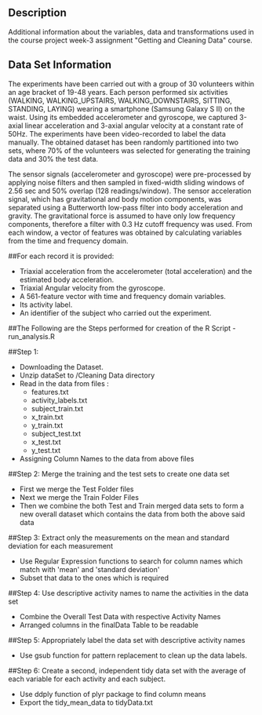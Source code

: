## Description
Additional information about the variables, data and transformations used in the course project  week-3 assignment "Getting and 
Cleaning Data" course.

## Data Set Information
The experiments have been carried out with a group of 30 volunteers within an age bracket of 19-48 years. Each person performed six 
activities (WALKING, WALKING_UPSTAIRS, WALKING_DOWNSTAIRS, SITTING, STANDING, LAYING) wearing a smartphone (Samsung Galaxy S II) on the 
waist. Using its embedded accelerometer and gyroscope, we captured 3-axial linear acceleration and 3-axial angular velocity at a constant 
rate of 50Hz. The experiments have been video-recorded to label the data manually. The obtained dataset has been randomly partitioned into
two sets, where 70% of the volunteers was selected for generating the training data and 30% the test data.

The sensor signals (accelerometer and gyroscope) were pre-processed by applying noise filters and then sampled in fixed-width sliding
windows of 2.56 sec and 50% overlap (128 readings/window). The sensor acceleration signal, which has gravitational and body motion 
components, was separated using a Butterworth low-pass filter into body acceleration and gravity. The gravitational force is assumed to
have only low frequency components, therefore a filter with 0.3 Hz cutoff frequency was used. From each window, a vector of features was 
obtained by calculating variables from the time and frequency domain.

##For each record it is provided:

- Triaxial acceleration from the accelerometer (total acceleration) and the estimated body acceleration.
- Triaxial Angular velocity from the gyroscope. 
- A 561-feature vector with time and frequency domain variables. 
- Its activity label. 
- An identifier of the subject who carried out the experiment.

##The Following are the Steps performed for creation of the R Script - run_analysis.R

##Step 1:

- Downloading the Dataset.
- Unzip dataSet to /Cleaning Data directory
- Read in the data from files :
    - features.txt
    - activity_labels.txt
    - subject_train.txt
    - x_train.txt
    - y_train.txt
    - subject_test.txt
    - x_test.txt
    - y_test.txt
- Assigning Column Names to the data from above files

##Step 2: Merge the training and the test sets to create one data set

- First we merge the Test Folder files
- Next we merge the Train Folder Files
- Then we combine the both Test and Train merged data sets to form a new overall dataset which contains the data from both the above 
   said data

##Step 3:  Extract only the measurements on the mean and standard deviation for each measurement

- Use Regular Expression functions to search for column names which match with 'mean' and 'standard deviation'
- Subset that data to the ones which is required

##Step 4: Use descriptive activity names to name the activities in the data set

- Combine the Overall Test Data with respective Activity Names
- Arranged columns in the finalData Table to be readable

##Step 5: Appropriately label the data set with descriptive activity names

- Use gsub function for pattern replacement to clean up the data labels.

##Step 6: Create a second, independent tidy data set with the average of each variable for each activity and each subject.

- Use ddply function of plyr package to find column means
- Export the tidy_mean_data to tidyData.txt


